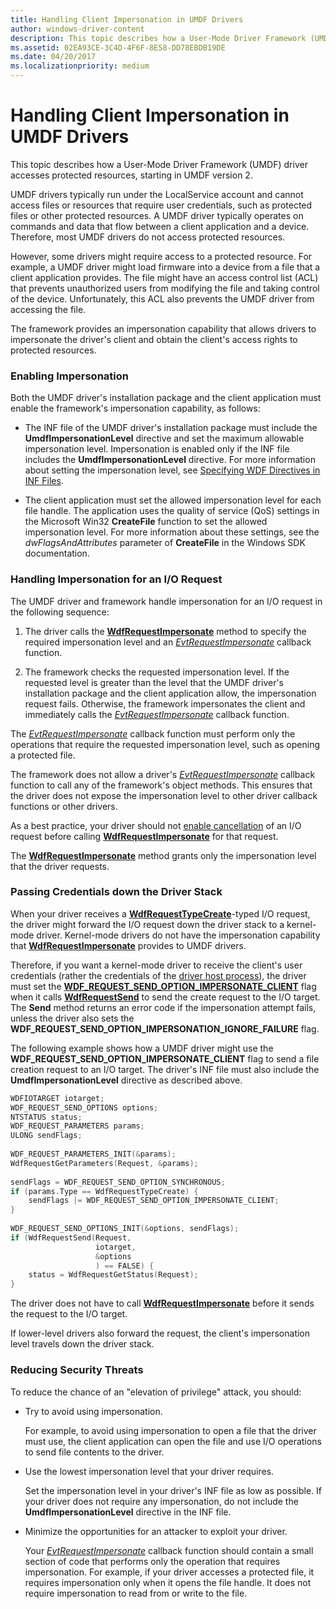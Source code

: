 ```yaml
---
title: Handling Client Impersonation in UMDF Drivers
author: windows-driver-content
description: This topic describes how a User-Mode Driver Framework (UMDF) driver accesses protected resources, starting in UMDF version 2.
ms.assetid: 02EA93CE-3C4D-4F6F-8E58-DD78EBDB19DE
ms.date: 04/20/2017
ms.localizationpriority: medium
---
```


# Handling Client Impersonation in UMDF Drivers


This topic describes how a User-Mode Driver Framework (UMDF) driver accesses protected resources, starting in UMDF version 2.

UMDF drivers typically run under the LocalService account and cannot access files or resources that require user credentials, such as protected files or other protected resources. A UMDF driver typically operates on commands and data that flow between a client application and a device. Therefore, most UMDF drivers do not access protected resources.

However, some drivers might require access to a protected resource. For example, a UMDF driver might load firmware into a device from a file that a client application provides. The file might have an access control list (ACL) that prevents unauthorized users from modifying the file and taking control of the device. Unfortunately, this ACL also prevents the UMDF driver from accessing the file.

The framework provides an impersonation capability that allows drivers to impersonate the driver's client and obtain the client's access rights to protected resources.

### Enabling Impersonation

Both the UMDF driver's installation package and the client application must enable the framework's impersonation capability, as follows:

-   The INF file of the UMDF driver's installation package must include the **UmdfImpersonationLevel** directive and set the maximum allowable impersonation level. Impersonation is enabled only if the INF file includes the **UmdfImpersonationLevel** directive. For more information about setting the impersonation level, see [Specifying WDF Directives in INF Files](specifying-wdf-directives-in-inf-files.md).

-   The client application must set the allowed impersonation level for each file handle. The application uses the quality of service (QoS) settings in the Microsoft Win32 **CreateFile** function to set the allowed impersonation level. For more information about these settings, see the *dwFlagsAndAttributes* parameter of **CreateFile** in the Windows SDK documentation.

### Handling Impersonation for an I/O Request

The UMDF driver and framework handle impersonation for an I/O request in the following sequence:

1.  The driver calls the [**WdfRequestImpersonate**](https://msdn.microsoft.com/library/windows/hardware/dn265619) method to specify the required impersonation level and an [*EvtRequestImpersonate*](https://msdn.microsoft.com/library/windows/hardware/dn265581) callback function.

2.  The framework checks the requested impersonation level. If the requested level is greater than the level that the UMDF driver's installation package and the client application allow, the impersonation request fails. Otherwise, the framework impersonates the client and immediately calls the [*EvtRequestImpersonate*](https://msdn.microsoft.com/library/windows/hardware/dn265581) callback function.

The [*EvtRequestImpersonate*](https://msdn.microsoft.com/library/windows/hardware/dn265581) callback function must perform only the operations that require the requested impersonation level, such as opening a protected file.

The framework does not allow a driver's [*EvtRequestImpersonate*](https://msdn.microsoft.com/library/windows/hardware/dn265581) callback function to call any of the framework's object methods. This ensures that the driver does not expose the impersonation level to other driver callback functions or other drivers.

As a best practice, your driver should not [enable cancellation](canceling-i-o-requests.md) of an I/O request before calling [**WdfRequestImpersonate**](https://msdn.microsoft.com/library/windows/hardware/dn265619) for that request.

The [**WdfRequestImpersonate**](https://msdn.microsoft.com/library/windows/hardware/dn265619) method grants only the impersonation level that the driver requests.

### Passing Credentials down the Driver Stack

When your driver receives a [**WdfRequestTypeCreate**](https://msdn.microsoft.com/library/windows/hardware/ff552503)-typed I/O request, the driver might forward the I/O request down the driver stack to a kernel-mode driver. Kernel-mode drivers do not have the impersonation capability that [**WdfRequestImpersonate**](https://msdn.microsoft.com/library/windows/hardware/dn265619) provides to UMDF drivers.

Therefore, if you want a kernel-mode driver to receive the client's user credentials (rather the credentials of the [driver host process](umdf-driver-host-process.md)), the driver must set the [**WDF\_REQUEST\_SEND\_OPTION\_IMPERSONATE\_CLIENT**](https://msdn.microsoft.com/library/windows/hardware/ff552493) flag when it calls [**WdfRequestSend**](https://msdn.microsoft.com/library/windows/hardware/ff550027) to send the create request to the I/O target. The **Send** method returns an error code if the impersonation attempt fails, unless the driver also sets the **WDF\_REQUEST\_SEND\_OPTION\_IMPERSONATION\_IGNORE\_FAILURE** flag.

The following example shows how a UMDF driver might use the **WDF\_REQUEST\_SEND\_OPTION\_IMPERSONATE\_CLIENT** flag to send a file creation request to an I/O target. The driver's INF file must also include the **UmdfImpersonationLevel** directive as described above.

```cpp
WDFIOTARGET iotarget;
WDF_REQUEST_SEND_OPTIONS options;
NTSTATUS status;
WDF_REQUEST_PARAMETERS params;
ULONG sendFlags;  
 
WDF_REQUEST_PARAMETERS_INIT(&params);
WdfRequestGetParameters(Request, &params);
   
sendFlags = WDF_REQUEST_SEND_OPTION_SYNCHRONOUS;
if (params.Type == WdfRequestTypeCreate) {
    sendFlags |= WDF_REQUEST_SEND_OPTION_IMPERSONATE_CLIENT;
}
   
WDF_REQUEST_SEND_OPTIONS_INIT(&options, sendFlags);
if (WdfRequestSend(Request,
                   iotarget,
                   &options
                   ) == FALSE) {
    status = WdfRequestGetStatus(Request);
}
```

The driver does not have to call [**WdfRequestImpersonate**](https://msdn.microsoft.com/library/windows/hardware/dn265619) before it sends the request to the I/O target.

If lower-level drivers also forward the request, the client's impersonation level travels down the driver stack.

### Reducing Security Threats

To reduce the chance of an "elevation of privilege" attack, you should:

-   Try to avoid using impersonation.

    For example, to avoid using impersonation to open a file that the driver must use, the client application can open the file and use I/O operations to send file contents to the driver.

-   Use the lowest impersonation level that your driver requires.

    Set the impersonation level in your driver's INF file as low as possible. If your driver does not require any impersonation, do not include the **UmdfImpersonationLevel** directive in the INF file.

-   Minimize the opportunities for an attacker to exploit your driver.

    Your [*EvtRequestImpersonate*](https://msdn.microsoft.com/library/windows/hardware/dn265581) callback function should contain a small section of code that performs only the operation that requires impersonation. For example, if your driver accesses a protected file, it requires impersonation only when it opens the file handle. It does not require impersonation to read from or write to the file.

 

 





